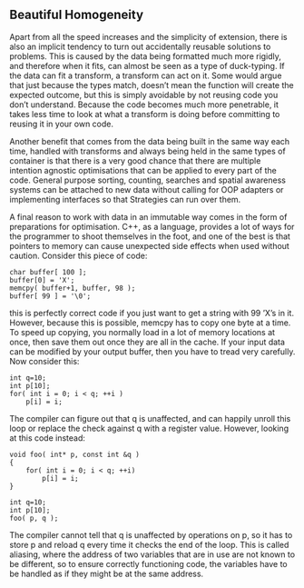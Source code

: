 Beautiful Homogeneity
---------------------

Apart from all the speed increases and the simplicity of extension,
there is also an implicit tendency to turn out accidentally reusable
solutions to problems. This is caused by the data being formatted much
more rigidly, and therefore when it fits, can almost be seen as a type
of duck-typing. If the data can fit a transform, a transform can act on
it. Some would argue that just because the types match, doesn’t mean the
function will create the expected outcome, but this is simply avoidable
by not reusing code you don’t understand. Because the code becomes much
more penetrable, it takes less time to look at what a transform is doing
before committing to reusing it in your own code.

Another benefit that comes from the data being built in the same way
each time, handled with transforms and always being held in the same
types of container is that there is a very good chance that there are
multiple intention agnostic optimisations that can be applied to every
part of the code. General purpose sorting, counting, searches and
spatial awareness systems can be attached to new data without calling
for OOP adapters or implementing interfaces so that Strategies can run
over them.

A final reason to work with data in an immutable way comes in the form
of preparations for optimisation. C++, as a language, provides a lot of
ways for the programmer to shoot themselves in the foot, and one of the
best is that pointers to memory can cause unexpected side effects when
used without caution. Consider this piece of code:

~~~~ {caption="byte" copying=""}
char buffer[ 100 ];
buffer[0] = 'X';
memcpy( buffer+1, buffer, 98 );
buffer[ 99 ] = '\0';
~~~~

this is perfectly correct code if you just want to get a string with 99
’X’s in it. However, because this is possible, memcpy has to copy one
byte at a time. To speed up copying, you normally load in a lot of
memory locations at once, then save them out once they are all in the
cache. If your input data can be modified by your output buffer, then
you have to tread very carefully. Now consider this:

~~~~ {caption="trivially" parallelisable="" code=""}
int q=10;
int p[10];
for( int i = 0; i < q; ++i )
    p[i] = i;
~~~~

The compiler can figure out that q is unaffected, and can happily unroll
this loop or replace the check against q with a register value. However,
looking at this code instead:

~~~~ {caption="potentially" aliased="" int=""}
void foo( int* p, const int &q )
{
    for( int i = 0; i < q; ++i)
        p[i] = i;
}

int q=10;
int p[10];
foo( p, q );
~~~~

The compiler cannot tell that q is unaffected by operations on p, so it
has to store p and reload q every time it checks the end of the loop.
This is called aliasing, where the address of two variables that are in
use are not known to be different, so to ensure correctly functioning
code, the variables have to be handled as if they might be at the same
address.

